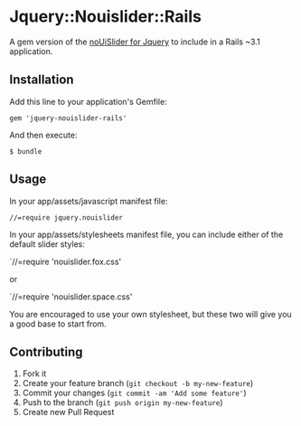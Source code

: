 # Jquery::Nouislider::Rails

A gem version of the [noUiSlider for Jquery](http://refreshless.com/nouislider/)
to include in a Rails ~3.1 application.

## Installation

Add this line to your application's Gemfile:

    gem 'jquery-nouislider-rails'

And then execute:

    $ bundle

## Usage

In your app/assets/javascript manifest file:

`//=require jquery.nouislider`

In your app/assets/stylesheets manifest file, you can include either of the default slider styles:

`//=require 'nouislider.fox.css'

or

`//=require 'nouislider.space.css'

You are encouraged to use your own stylesheet, but these two will give you a good base to start from.

## Contributing

1. Fork it
2. Create your feature branch (`git checkout -b my-new-feature`)
3. Commit your changes (`git commit -am 'Add some feature'`)
4. Push to the branch (`git push origin my-new-feature`)
5. Create new Pull Request
